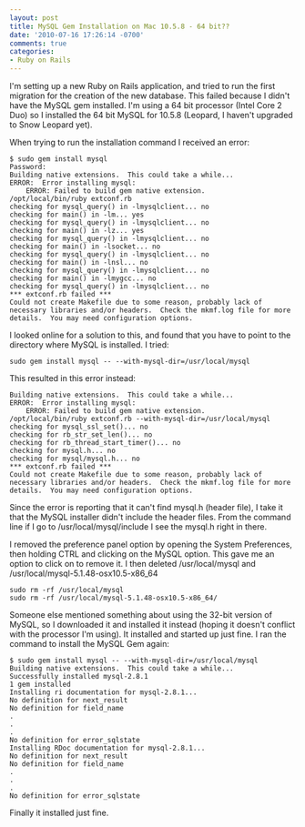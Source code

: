```yaml
---
layout: post
title: MySQL Gem Installation on Mac 10.5.8 - 64 bit??
date: '2010-07-16 17:26:14 -0700'
comments: true
categories:
- Ruby on Rails
---
```


I'm setting up a new Ruby on Rails application, and tried to run the first
migration for the creation of the new database. This failed because I didn't
have the MySQL gem installed. I'm using a 64 bit processor (Intel Core 2 Duo)
so I installed the 64 bit MySQL for 10.5.8 (Leopard, I haven't upgraded to
Snow Leopard yet).

When trying to run the installation command I received an error:

``` shell
$ sudo gem install mysql
Password:
Building native extensions.  This could take a while...
ERROR:  Error installing mysql:
    ERROR: Failed to build gem native extension.
/opt/local/bin/ruby extconf.rb
checking for mysql_query() in -lmysqlclient... no
checking for main() in -lm... yes
checking for mysql_query() in -lmysqlclient... no
checking for main() in -lz... yes
checking for mysql_query() in -lmysqlclient... no
checking for main() in -lsocket... no
checking for mysql_query() in -lmysqlclient... no
checking for main() in -lnsl... no
checking for mysql_query() in -lmysqlclient... no
checking for main() in -lmygcc... no
checking for mysql_query() in -lmysqlclient... no
*** extconf.rb failed ***
Could not create Makefile due to some reason, probably lack of
necessary libraries and/or headers.  Check the mkmf.log file for more
details.  You may need configuration options.
```

<!--more-->

I looked online for a solution to this, and found that you have to point to the
directory where MySQL is installed. I tried:

``` shell
sudo gem install mysql -- --with-mysql-dir=/usr/local/mysql
```

This resulted in this error instead:

``` shell
Building native extensions.  This could take a while...
ERROR:  Error installing mysql:
    ERROR: Failed to build gem native extension.
/opt/local/bin/ruby extconf.rb --with-mysql-dir=/usr/local/mysql
checking for mysql_ssl_set()... no
checking for rb_str_set_len()... no
checking for rb_thread_start_timer()... no
checking for mysql.h... no
checking for mysql/mysql.h... no
*** extconf.rb failed ***
Could not create Makefile due to some reason, probably lack of
necessary libraries and/or headers.  Check the mkmf.log file for more
details.  You may need configuration options.
```

Since the error is reporting that it can't find mysql.h (header file), I take
it that the MySQL installer didn't include the header files. From the command
line if I go to /usr/local/mysql/include I see the mysql.h right in there.

I removed the preference panel option by opening the System Preferences, then
holding CTRL and clicking on the MySQL option. This gave me an option to click
on to remove it. I then deleted /usr/local/mysql and
/usr/local/mysql-5.1.48-osx10.5-x86_64

``` shell
sudo rm -rf /usr/local/mysql
sudo rm -rf /usr/local/mysql-5.1.48-osx10.5-x86_64/
```

Someone else mentioned something about using the 32-bit version of MySQL, so I
downloaded it and installed it instead (hoping it doesn't conflict with the
processor I'm using). It installed and started up just fine. I ran the command
to install the MySQL Gem again:

``` shell
$ sudo gem install mysql -- --with-mysql-dir=/usr/local/mysql
Building native extensions.  This could take a while...
Successfully installed mysql-2.8.1
1 gem installed
Installing ri documentation for mysql-2.8.1...
No definition for next_result
No definition for field_name
.
.
.
No definition for error_sqlstate
Installing RDoc documentation for mysql-2.8.1...
No definition for next_result
No definition for field_name
.
.
.
No definition for error_sqlstate
```

Finally it installed just fine.
